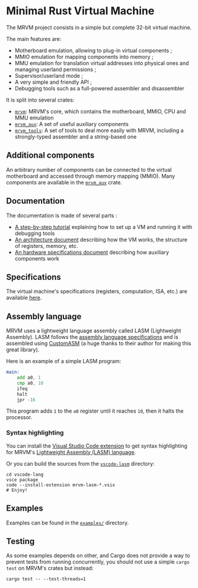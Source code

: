 # Minimal Rust Virtual Machine

The MRVM project consists in a simple but complete 32-bit virtual machine.

The main features are:

- Motherboard emulation, allowing to plug-in virtual components ;
- MMIO emulation for mapping components into memory ;
- MMU emulation for translation virtual addresses into physical ones and managing userland permissions ;
- Supervisor/userland mode ;
- A very simple and friendly API ;
- Debugging tools such as a full-powered assembler and disassembler

It is split into several crates:

- [`mrvm`](mrvm/): MRVM's core, which contains the motherboard, MMIO, CPU and MMU emulation
- [`mrvm_aux`](mrvm_aux/): A set of useful auxiliary components
- [`mrvm_tools`](mrvm_tools/): A set of tools to deal more easily with MRVM, including a strongly-typed assembler and a string-based one

## Additional components

An arbitrary number of components can be connected to the virtual motherboard and accessed through memory mapping (MMIO).
Many components are available in the [`mrvm_aux`](mrvm_aux/) crate.

## Documentation

The documentation is made of several parts :

- [A step-by-step tutorial](docs/Tutorial.md) explaining how to set up a VM and running it with debugging tools
- [An architecture document](docs/Architecture.md) describing how the VM works, the structure of registers, memory, etc.
- [An hardware specifications document](docs/Hardware.md) describing how auxiliary components work

## Specifications

The virtual machine's specifications (registers, computation, ISA, etc.) are available [here](docs/).

## Assembly language

MRVM uses a lightweight language assembly called LASM (Lightweight Assembly). LASM follows the [assembly language specifications](docs/Architecture.md#assembly-language) and is assembled using [CustomASM](https://github.com/hlorenzi/customasm) (a huge thanks to their author for making this great library).

Here is an example of a simple LASM program:

```asm
main:
    add a0, 1
    cmp a0, 10
    ifeq
    halt
    jpr -16
```

This program adds `1` to the `a0` register until it reaches `10`, then it halts the processor.

### Syntax highlighting

You can install the [Visual Studio Code extension](https://marketplace.visualstudio.com/items?itemName=clement-nerma.mrvm-lasm) to get syntax highlighting for MRVM's [Lightweight Assembly (LASM) language](docs/Architecture.md#assembly-language).

Or you can build the sources from the [`vscode-lasm`](vscode-lasm/) directory:

```shell
cd vscode-lang
vsce package
code --install-extension mrvm-lasm-*.vsix
# Enjoy!
```

## Examples

Examples can be found in the [`examples/`](examples/README.md) directory.

## Testing

As some examples depends on other, and Cargo does not provide a way to prevent tests from running concurrently, you should not use a simple `cargo test` on MRVM's crates but instead:

```shell
cargo test -- --test-threads=1
```
